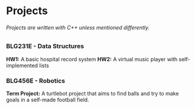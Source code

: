 # Projects
###### Projects are written with C++ unless mentioned differently.

### BLG231E - Data Structures
**HW1:** A basic hospital record system
**HW2:** A virtual music player with self-implemented lists

### BLG456E - Robotics
**Term Project:** A turtlebot project that aims to find balls and try to make goals in a self-made football field.
